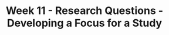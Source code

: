 ---
layout: single_embed_slide
title: "Week 11 - Research Questions - Developing a Focus for a Study"
presentation_id: gIgNcq
canonical_url: /presentations/gIgNcq/
slides:
  - slide_name: ../deck-4034-large-0.jpeg
    slide_thumbnail: ../deck-4034-thumb-0.jpeg
    slide_text: >
      <p><strong>Location</strong>: CBC Campus - Tuesday T-336 &amp; SWL-220<br />
      <strong>Time</strong>: Tuesdays and Thursdays from 5:30-8:15<br />
      <strong>Week 11</strong>: 10/28/19 — 11/03/19<br />
      <strong>Reading Assignment</strong>: DeCarlo (2018) chapter eight<br />
      <strong>Topic and Content Area</strong>: Research Questions<br />
      <strong>Assignments Due</strong>: Assignment 10: research question is due Friday 11/01/19 at 11:55 PM via My Heritage; Assignment 02: reading quiz for chapter eight is due at 5:30 PM prior to class via My Heritage<br />
      <strong>Other Important Information</strong>: N/A</p>
      
  - slide_name: ../deck-4034-large-1.jpeg
    slide_thumbnail: ../deck-4034-thumb-1.jpeg
    slide_text: >
      <ul>
      <li>We will <strong>identify</strong> the qualities of a good research question.</li>
      <li>We will <strong>write</strong> good research questions for our proposals.</li>
      </ul>
      
  - slide_name: ../deck-4034-large-2.jpeg
    slide_thumbnail: ../deck-4034-thumb-2.jpeg
    slide_text: >
      <ul>
      <li>It is empirical, not ethical</li>
      <li>It is written in the form of a question</li>
      <li>It is clearly written</li>
      <li>It is not a yes/no</li>
      <li>It has more than one plausible</li>
      <li>It considers relationships among multiple variables</li>
      <li>It is specific and clear about the concepts it addresses</li>
      <li>It contains a target population</li>
      </ul>
      
  - slide_name: ../deck-4034-large-3.jpeg
    slide_thumbnail: ../deck-4034-thumb-3.jpeg
    slide_text: >
      <ul>
      <li>What percentage of youth use alcohol in Toppenish, Washington?</li>
      <li>What are the effects of youth alcohol use in the United States?</li>
      <li>How many drinks does the average Toppenish youth drink in a typical week?</li>
      <li>How does parents’ educational level affect the use of alcohol among youth in Toppenish, Washington?</li>
      <li>What is the relationship between youth alcohol use and suicide ideation in Toppenish, Washington?</li>
      </ul>
      
  - slide_name: ../deck-4034-large-4.jpeg
    slide_thumbnail: ../deck-4034-thumb-4.jpeg
    slide_text: >
      <ul>
      <li>How does the number of drinks a youth has in a typical week relate to early initiation of sexual behavior?</li>
      <li>How are schools addressing youth alcohol use?</li>
      <li>What are the effects of alcohol prevention programs on the rate of alcohol use among Toppenish high school students?</li>
      <li>What are the causes of domestic violence?</li>
      </ul>
      
  - slide_name: ../deck-4034-large-5.jpeg
    slide_thumbnail: ../deck-4034-thumb-5.jpeg
    slide_text: >
      <p>Write a high-quality research question for your proposal.
      Check it with a peer to get feedback.</p>
      
  - slide_name: ../deck-4034-large-6.jpeg
    slide_thumbnail: ../deck-4034-thumb-6.jpeg
    slide_text: >
      <p>Share your research questions in your group
      Do they meet the criteria for a good research question
      Do they have…
      An independent variable
      A dependent variable
      A target population
      Do they contain any “watch words”…
      IV watch words: factors, causes
      DV watch words: effects, outcomes, effective, useful, efficient
      Etc., so forth,</p>
      
  - slide_name: ../deck-4034-large-7.jpeg
    slide_thumbnail: ../deck-4034-thumb-7.jpeg
    slide_text: >
      <p>Nomothetic Questions</p>
      <p>What is true for everyone
      Theory-testing
      Deductive reasoning
      Generalizability
      Prediction
      Quantitative
      Independent and dependent variables.  Clear causality
      Doesn’t change during a study</p>
      <p>Idiographic questions
      What is true for a group of people, in one time and place
      Theory-building
      Inductive reasoning
      Understanding
      Qualitative
      Many variables, complicated connections.
      Open to change during a study</p>
      
  - slide_name: ../deck-4034-large-8.jpeg
    slide_thumbnail: ../deck-4034-thumb-8.jpeg
    slide_text: >
      <p>Watch video</p>
      
  - slide_name: ../deck-4034-large-9.jpeg
    slide_thumbnail: ../deck-4034-thumb-9.jpeg
    slide_text: >
      <p>After watching the video…</p>
      <p>What do you notice about this kind of research?</p>
      <ul>
      <li>Control &amp; predict vs. listen &amp; understand</li>
      <li>Clean &amp; clear vs. unpredictable &amp; complicated</li>
      <li>Objectivity &amp; math vs. subjectivity &amp; researcher-as-instrument</li>
      </ul>
      
  - slide_name: ../deck-4034-large-10.jpeg
    slide_thumbnail: ../deck-4034-thumb-10.jpeg
    slide_text: >
      <p>Discussion and follow up from annotated bibliography</p>
      
---